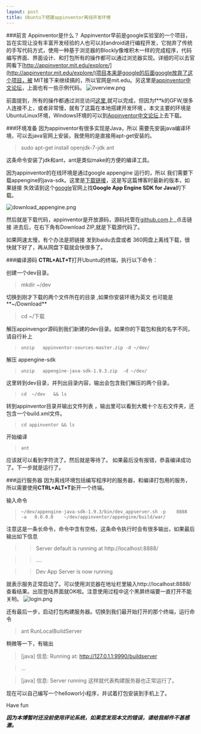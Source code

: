 ```yaml
---
layout: post
title: Ubuntu下搭建appinventor离线开发环境
---
```


###前言   Appinventor是什么？
Appinventor早前是google实验室的一个项目，旨在实现让没有丰富开发经验的人也可以对android进行编程开发，它抛弃了传统的手写代码方式，使用一种基于浏览器的Blockly像堆积木一样的完成程序，代码编写界面、界面设计、和打包所有的操作都可以通过浏览器实现。详细的可以去官网看下[http://appinventor.mit.edu/explore/](http://appinventor.mit.edu/explore/)项目本来是google的后面google放弃了这个项目，被 MIT接下来继续搞的，所以官网是mit.edu。另这里是[appinventor中文论坛](http://bbs.appinventor.com.cn)，上面也有一些示例代码。
![overview.png](../../../images/overview.png)

前面提到，所有的操作都通过浏览访问[这里](http://appinventor.mit.edu/explore/),就可以完成，但因为f**k的GFW,很多人连接不上，或者非常慢，就有了这篇在本地搭建开发环境 。本文主要的环境是UbuntuLinux环境，Windows环境的可以到[Appinventor中文论坛]()上去下载。

###环境准备
因为appinventor有很多实现是Java，所以 需要先安装java编译环境，可以去java官网上安装，我使用的是直接用apt-get安装的。
> sudo apt-get install openjdk-7-jdk ant

这条命令安装了jdk和ant，ant是类似make的方便的编译工具。

因为appinventor的在线环境是通过google appengine 运行的，所以 我们需要下载appengine的java-sdk。这里是[下载链接](https://commondatastorage.googleapis.com/appengine-sdks/featured/appengine-java-sdk-1.9.3.zip)，这是写这篇博客时最新的版本，如果链接 失效请到这个[google](https://developers.google.com/appengine/downloads)官网上找**Google App Engine SDK for Java**的下载。 

![download_appengine.png](../../../images/download_appengine.png)

然后就是下载代码，appinventor是开放源码，源码托管在[github.com](https://github.com/mit-cml/appinventor-sources)上,,点击链接 进去后，在右下角有Download ZIP,就是下载源代码了。

如果网速太慢，有个办法是把链接 发到baidu去盘或者 360网盘上离线下载，很快就下好了，再从网盘下载就会快很多了。

###编译源码
**CTRL+ALT+T**打开Ubuntu的终端，执行以下命令：

创建一个dev目录。
>mkdir ~/dev  

切换到刚才下载的两个文件所在的目录 ,如果你安装环境为英文 也可能是**~/Download**
>cd ~/下载  

解压appinvengor源码到我们新建的dev目录。如果你的下载包和我的名字不同，请自行补上
>`unzip   appinventor-sources-master.zip -d ~/dev/  `

解压 appengine-sdk
>`unzip   appengine-java-sdk-1.9.3.zip  -d ~/dev/   `

这里转到dev目录，并列出目录内容，输出会包含我们解压的两个目录。
>`cd  ~/dev   && ls   `

转到appinventor目录并输出文件列表 ，输出里可以看到大概十个左右文件夹，还包含一个build.xml文件。
>`cd appinventor && ls`

开始编译
>`ant  `

应该就可以看到字符流了。然后就是等待了。
如果最后没有报错，恭喜编译成功了。下一步就是运行了。

###运行服务器
因为离线环境包括编写程序时的服务器，和编译打包用的服务，所以需要使用**CTRL+ALT+T**新开一个终端。

输入命令
>`~/dev/appengine-java-sdk-1.9.3/bin/dev_appserver.sh -p    8888    -a   0.0.0.0    ~/dev/appinventor/appengine/build/war/`

注意这是一条长命令，命令中含有空格，这条命令执行时会有很多输出，如果最后输出如下信息
>>Server default is running at http://localhost:8888/

>>....

>>Dev App Server is now running

就表示服务正常启动了。可以使用浏览器在地址栏里输入http://localhost:8888/查看结果。出现登陆界面就OK啦。注意使用过程中这个黑屏终端要一直打开不能关哟。
![login.png](../../../images/login.png)

还有最后一步，启动打包构建服务器。切换到我们最开始打开的那个终端，运行命令
>ant RunLocalBuildServer

稍微等一下，有输出
> [java] 信息: Running at: http://127.0.1.1:9990/buildserver

>...

>[java] 信息: Server running
这样就代表构建服务器也正常运行了。

现在可以自己编写一个helloworl小程序，并试着打包安装到手机上了。

Have fun

***因为本博暂时还没前使用评论系统，如果您发现本文的错误，请给我邮件不甚感激。***











